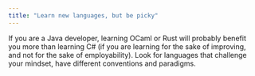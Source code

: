 ```yaml
---
title: "Learn new languages, but be picky"
---
```


If you are a Java developer, learning OCaml or Rust will probably benefit you more than learning C# (if you are learning for the sake of improving, and not for the sake of employability). Look for languages that challenge your mindset, have different conventions and paradigms.
